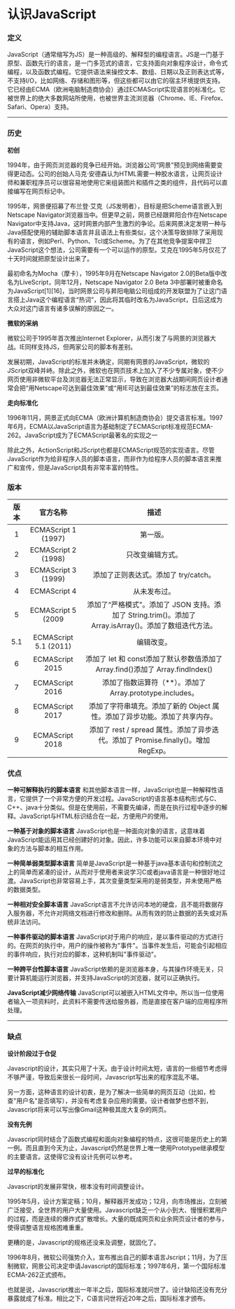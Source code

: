 # 认识JavaScript

### 定义

JavaScript（通常缩写为JS）是一种高级的、解释型的编程语言。JS是一门基于原型、函数先行的语言，是一门多范式的语言，它支持面向对象程序设计，命令式编程，以及函数式编程。它提供语法来操控文本、数组、日期以及正则表达式等，不支持I/O，比如网络、存储和图形等，但这些都可以由它的宿主环境提供支持。它已经由ECMA（欧洲电脑制造商协会）通过ECMAScript实现语言的标准化。它被世界上的绝大多数网站所使用，也被世界主流浏览器（Chrome、IE、Firefox、Safari、Opera）支持。

---

### 历史

**初创**

1994年，由于网页浏览器的竞争已经开始。浏览器公司“网景”预见到网络需要变得更动态。公司的创始人马克·安德森认为HTML需要一种胶水语言，让网页设计师和兼职程序员可以很容易地使用它来组装图片和插件之类的组件，且代码可以直接编写在网页标记中。

1995年，网景便招募了布兰登·艾克（JS发明者），目标是把Scheme语言嵌入到Netscape Navigator浏览器当中。但更早之前，网景已经跟昇阳合作在Netscape Navigator中支持Java，这时网景内部产生激烈的争论。后来网景决定发明一种与Java搭配使用的辅助脚本语言并且语法上有些类似，这个决策导致排除了采用现有的语言，例如Perl、Python、Tcl或Scheme。为了在其他竞争提案中捍卫JavaScript这个想法，公司需要有一个可以运作的原型。艾克在1995年5月仅花了十天时间就把原型设计出来了。

最初命名为Mocha（摩卡），1995年9月在Netscape Navigator 2.0的Beta版中改名为LiveScript，同年12月，Netscape Navigator 2.0 Beta 3中部署时被重命名为JavaScript[1][16]，当时网景公司与昇阳电脑公司组成的开发联盟为了让这门语言搭上Java这个编程语言“热词”，因此将其临时改名为JavaScript，日后这成为大众对这门语言有诸多误解的原因之一。

**微软的采纳**

微软公司于1995年首次推出Internet Explorer，从而引发了与网景的浏览器大战。IE同样支持JS，但两家公司的脚本有差别。

发展初期，JavaScript的标准并未确定，同期有网景的JavaScript，微软的JScript双峰并峙。除此之外，微软也在网页技术上加入了不少专属对象，使不少网页使用非微软平台及浏览器无法正常显示，导致在浏览器大战期间网页设计者通常会把“用Netscape可达到最佳效果”或“用IE可达到最佳效果”的标志放在主页。

**走向标准化**

1996年11月，网景正式向ECMA（欧洲计算机制造商协会）提交语言标准。1997年6月，ECMA以JavaScript语言为基础制定了ECMAScript标准规范ECMA-262。JavaScript成为了ECMAScript最著名的实现之一

除此之外，ActionScript和JScript也都是ECMAScript规范的实现语言。尽管JavaScript作为给非程序人员的脚本语言，而非作为给程序人员的脚本语言来推广和宣传，但是JavaScript具有非常丰富的特性。

### 版本

| 版本 |       官方名称        |                             描述                             |
| :--: | :-------------------: | :----------------------------------------------------------: |
|  1   |  ECMAScript 1 (1997)  |                           第一版。                           |
|  2   |  ECMAScript 2 (1998)  |                       只改变编辑方式。                       |
|  3   |  ECMAScript 3 (1999)  |             添加了正则表达式。添加了 try/catch。             |
|  4   |     ECMAScript 4      |                         从未发布过。                         |
|  5   |  ECMAScript 5 (2009   | 添加了“严格模式”。添加了 JSON 支持。添加了 String.trim()。添加了 Array.isArray()。添加了数组迭代方法。 |
| 5.1  | ECMAScript 5.1 (2011) |                          编辑改变。                          |
|  6   |    ECMAScript 2015    | 添加了 let 和 const添加了默认参数值添加了 Array.find()添加了 Array.findIndex() |
|  7   |    ECMAScript 2016    |  添加了指数运算符（**）。添加了 Array.prototype.includes。   |
|  8   |    ECMAScript 2017    | 添加了字符串填充。添加了新的 Object 属性。添加了异步功能。添加了共享内存。 |
|  9   |    ECMAScript 2018    | 添加了 rest / spread 属性。添加了异步迭代。添加了 Promise.finally()。增加 RegExp。 |

### 优点

**一种可解释执行的脚本语言**
和其他脚本语言一样，JavaScript也是一种解释性语言，它提供了一个非常方便的开发过程。JavaScript的语言基本结构形式与C、C++、java十分类似。但是在使用前，不需要先编译，而是在执行过程中逐步的解释。JavaScript与HTML标识结合在一起，方便用户的使用。

**一种基于对象的脚本语言**
JavaScript也是一种面向对象的语言，这意味着JavaScript能运用其已经创建好的对象。因此，许多功能可以来自脚本环境中对象的方法与脚本的相互作用。

**一种简单弱类型脚本语言**
简单是JavaScript是一种基于java基本语句和控制流之上的简单而紧凑的设计，从而对于使用者来说学习C或者java语言是一种很好地过渡。JavaScript也非常容易上手，其次变量类型采用的是弱类型，并未使用严格的数据类型。

**一种相对安全脚本语言**
JavaScript语言不允许访问本地的硬盘，且不能将数据存入服务器，不允许对网络文档进行修改和删除。从而有效的防止数据的丢失或对系统非法访问。

**一种事件驱动的脚本语言**
JavaScript对于用户的响应，是以事件驱动的方式进行的。在网页的执行中，用户的操作被称为"事件"。当事件发生后，可能会引起相应的事件响应，执行对应的脚本，这种机制叫"事件驱动"。

**一种跨平台性脚本语言**
JavaScript依赖的是浏览器本身，与其操作环境无关，只要计算机能运行浏览器，并支持JavaScript的浏览器，就可以正确执行。

**JavaScript减少网络传输**
JavaScript可以被嵌入HTML文件中。所以当一位使用者输入一项资料时，此资料不需要传送给服务器，而是直接在客户端的应用程序所处理。

---

### 缺点

**设计阶段过于仓促**

Javascript的设计，其实只用了十天。由于设计时间太短，语言的一些细节考虑得不够严谨，导致后来很长一段时间，Javascript写出来的程序混乱不堪。

另一方面，这种语言的设计初衷，是为了解决一些简单的网页互动（比如，检查"用户名"是否填写），并没有考虑复杂应用的需要。设计者做梦也想不到，Javascript将来可以写出像Gmail这种极其庞大复杂的网页。

**没有先例**

Javascript同时结合了函数式编程和面向对象编程的特点，这很可能是历史上的第一例。而且直到今天为止，Javascript仍然是世界上唯一使用Prototype继承模型的主要语言。这使得它没有设计先例可以参考。

**过早的标准化**

Javascript的发展非常快，根本没有时间调整设计。

1995年5月，设计方案定稿；10月，解释器开发成功；12月，向市场推出，立刻被广泛接受，全世界的用户大量使用。Javascript缺乏一个从小到大、慢慢积累用户的过程，而是连续的爆炸式扩散增长。大量的既成网页和业余网页设计者的参与，使得调整语言规格困难重重。

更糟的是，Javascript的规格还没来及调整，就固化了。

1996年8月，微软公司强势介入，宣布推出自己的脚本语言Jscript；11月，为了压制微软，网景公司决定申请Javascript的国际标准；1997年6月，第一个国际标准ECMA-262正式颁布。

也就是说，Javascript推出一年半之后，国际标准就问世了。设计缺陷还没有充分暴露就成了标准。相比之下，C语言问世将近20年之后，国际标准才颁布。




